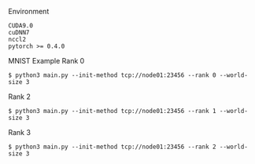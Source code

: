 Environment
```
CUDA9.0 
cuDNN7 
nccl2
pytorch >= 0.4.0
```
MNIST Example
Rank 0
```
$ python3 main.py --init-method tcp://node01:23456 --rank 0 --world-size 3
```
Rank 2
```
$ python3 main.py --init-method tcp://node01:23456 --rank 1 --world-size 3
```
Rank 3
```
$ python3 main.py --init-method tcp://node01:23456 --rank 2 --world-size 3
```

